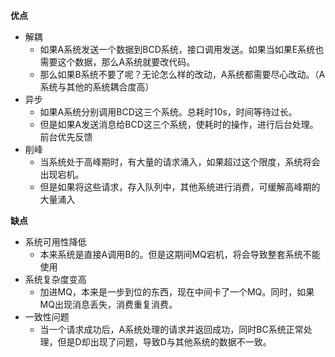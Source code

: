 **优点**

- 解耦         
  - 如果A系统发送一个数据到BCD系统，接口调用发送。如果当如果E系统也需要这个数据，那么A系统就要改代码。
  - 那么如果B系统不要了呢？无论怎么样的改动，A系统都需要尽心改动。（A系统与其他的系统耦合度高）
- 异步         
  - 如果A系统分别调用BCD这三个系统。总耗时10s，时间等待过长。         
  - 但是如果A发送消息给BCD这三个系统，使耗时的操作，进行后台处理。前台优先反馈
- 削峰          
  - 当系统处于高峰期时，有大量的请求涌入，如果超过这个限度，系统将会出现宕机。          
  - 但是如果将这些请求，存入队列中，其他系统进行消费，可缓解高峰期的大量涌入

**缺点**

- 系统可用性降低        
  - 本来系统是直接A调用B的。但是这期间MQ宕机，将会导致整套系统不能使用
- 系统复杂度变高        
  - 加进MQ，本来是一步到位的东西，现在中间卡了一个MQ。同时，如果MQ出现消息丢失，消费重复消费。
- 一致性问题        
  - 当一个请求成功后，A系统处理的请求并返回成功，同时BC系统正常处理，但是D却出现了问题，导致D与其他系统的数据不一致。

